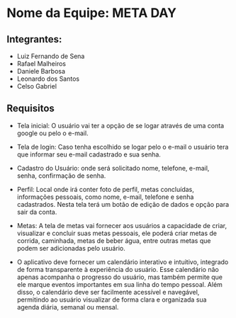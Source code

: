# Nome da Equipe: META DAY

## Integrantes:
- Luiz Fernando de Sena 
- Rafael Malheiros
- Daniele Barbosa
- Leonardo dos Santos
- Celso Gabriel 

## Requisitos
- Tela inicial: O usuário vai ter a opção de se logar através de uma conta google ou pelo o e-mail.

- Tela de login: Caso tenha escolhido se logar pelo o e-mail o usuário tera que informar seu e-mail cadastrado e sua senha.

- Cadastro do Usuário: onde será solicitado nome, telefone, e-mail, senha, confirmação de senha.

- Perfil: Local onde irá conter foto de perfil, metas concluídas, informações pessoais, como nome, e-mail, telefone e senha cadastrados. Nesta tela terá um botão de edição de dados e opção para sair da conta.
  
- Metas: A tela de metas vai fornecer aos usuários a capacidade de criar, visualizar e concluir suas metas pessoais, ele poderá criar metas de corrida, caminhada, metas de beber água, entre outras metas que podem ser adicionadas pelo usuário.

- O aplicativo deve fornecer um calendário interativo e intuitivo, integrado de forma transparente à experiência do usuário. Esse calendário não apenas acompanha o progresso do usuário, mas também permite que ele marque eventos importantes em sua linha do tempo pessoal. Além disso, o calendário deve ser facilmente acessível e navegável, permitindo ao usuário visualizar de forma clara e organizada sua agenda diária, semanal ou mensal.

